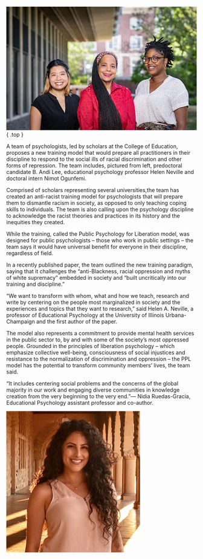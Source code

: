 ﻿---
layout: article.liquid
pageTitle: Train Future Psychologists to Dismantle Racism, Injustice in Society
url: paper_future_psychologists
byline: Sharita Forrest, Illinois News Bureau
---
![B. Andi Lee, Helen Neville, and Nimot Ogunfemi in front of College of Education building](/img/neville.png){ .top } 

A team of psychologists, led by scholars at the College of Education, proposes a new training model that would prepare all practitioners in their discipline to respond to the social ills of racial discrimination and other forms of repression. The team includes, pictured from left, predoctoral candidate B. Andi Lee, educational psychology professor Helen Neville and doctoral intern Nimot Ogunfemi. 

Comprised of scholars representing several universities,the team has created an anti-racist training model for psychologists that will prepare them to dismantle racism in society, as opposed to only teaching coping skills to individuals. The team is also calling upon the psychology discipline to acknowledge the racist theories and practices in its history and the inequities they created. 

While the training, called the Public Psychology for Liberation model, was designed for public psychologists – those who work in public settings – the team says it would have universal benefit for everyone in their discipline, regardless of field.

In a recently published paper, the team outlined the new training paradigm, saying that it challenges the “anti-Blackness, racial oppression and myths of white supremacy” embedded in society and “built uncritically into our training and discipline.”

“We want to transform with whom, what and how we teach, research and write by centering on the people most marginalized in society and the experiences and topics that they want to research,” said Helen A. Neville, a professor of Educational Psychology at the University of Illinois Urbana-Champaign and the first author of the paper. 

The model also represents a commitment to provide mental health services in the public sector to, by and with some of the society’s most oppressed people. Grounded in the principles of liberation psychology – which emphasize collective well-being, consciousness of social injustices and resistance to the normalization of discrimination and oppression – the PPL model has the potential to transform community members’ lives, the team said.

<div class="flex-half">
<p class="blockquote">“It includes centering social problems and the concerns of the global majority in our work and engaging diverse communities in knowledge creation from the very beginning to the very end.”— Nidia Ruedas-Gracia, Educational Psychology assistant professor and co-author.</p>
<p><img src="/img/nidia_ruedas_gracia.png" alt="Portrait of Nidia Ruedas-Gracia" class="top-right"></p>
</div>
